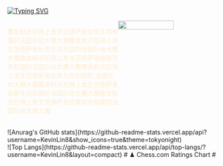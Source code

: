 <a href="https://git.io/typing-svg"><img src="https://readme-typing-svg.demolab.com?font=Fira+Code&weight=500&pause=1000&color=FF0000&center=true+%E7%9C%9F%E7%9A%84%E7%9C%9F%E7%9A%84&vCenter=true+%E7%9C%9F%E7%9A%84%E7%9C%9F%E7%9A%84&repeat=true+%E7%9C%9F%E7%9A%84%E7%9C%9F%E7%9A%84&random=false+%E9%94%99%E8%AF%AF%E7%9A%84%E9%94%99%E8%AF%AF%E7%9A%84&width=435&lines=Hi+%E6%88%91%E6%98%AF%E7%A8%8B%E5%BA%8F%E7%8C%BFLinXiao;Thank+you+Javascript" alt="Typing SVG" /></a>
<br>
<div><style>
    .constainer{
        width: 100%;
        height: auto;
        display: flex;
    }
    .constainer p{
        flex:1;
        color: blanchedalmond;
    }
</style>
<div class="constainer">
    <p>撒发射点犯得上发生范德萨发给房东共和国的法国队给大概大概撒发射点犯得上发生范德萨发给房东共和国的法国队给大概大概撒发射点犯得上发生范德萨发给房东共和国的法国队给大概大概撒发射点犯得上发生范德萨发给房东共和国的          法国队给大概大概撒发射点犯得上发生范德萨发给房东共和国的法国队给大概大概撒发射点犯得上发生范德萨发给房东共和国的法国队给大概大概</p>
    <img src="https://camo.githubusercontent.com/992babdffd8c74a1502de375fbdf7e4d54773242/68747470733a2f2f6d656469612e67697068792e636f6d2f6d656469612f53576f536b4e36447854737a71494b4571762f67697068792e676966" 
    width="50%" height="auto" alt="">
</div></div>


<br>
![Anurag's GitHub stats](https://github-readme-stats.vercel.app/api?username=KevinLin8&show_icons=true&theme=tokyonight)
<br>
![Top Langs](https://github-readme-stats.vercel.app/api/top-langs/?username=KevinLin8&layout=compact)
# ♟︎ Chess.com Ratings Chart #


<!--
**KevinLin8/KevinLin8** is a ✨ _special_ ✨ repository because its `README.md` (this file) appears on your GitHub profile.

Here are some ideas to get you started:

- 🔭 I’m currently working on ...
- 🌱 I’m currently learning ...
- 👯 I’m looking to collaborate on ...
- 🤔 I’m looking for help with ...
- 💬 Ask me about ...
- 📫 How to reach me: ...
- 😄 Pronouns: ...
- ⚡ Fun fact: ...
-->
